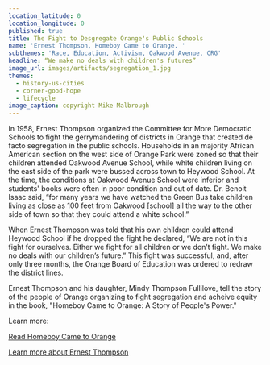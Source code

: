 ```yaml
---
location_latitude: 0
location_longitude: 0
published: true
title: The Fight to Desgregate Orange's Public Schools
name: 'Ernest Thompson, Homeboy Came to Orange. '
subthemes: 'Race, Education, Activism, Oakwood Avenue, CRG'
headline: “We make no deals with children's futures”
image_url: images/artifacts/segregation_1.jpg
themes:
  - history-us-cities
  - corner-good-hope
  - lifecycle
image_caption: copyright Mike Malbrough
---
```

In 1958, Ernest Thompson organized the Committee for More Democratic Schools to fight the gerrymandering of districts in Orange that created de facto segregation in the public schools. Households in an majority African American section on the west side of Orange Park were zoned so that their children attended Oakwood Avenue School, while white children living on the east side of the park were bussed across town to Heywood School. At the time, the conditions at Oakwood Avenue School were inferior and students' books were often in poor condition and out of date. Dr. Benoit Isaac said, “for many years we have watched the Green Bus take children living as close as 100 feet from Oakwood [school] all the way to the other side of town so that they could attend a white school.” 

When Ernest Thompson was told that his own children could attend Heywood School if he dropped the fight he declared, “We are not in this fight for ourselves. Either we fight for all children or we don’t fight. We make no deals with our children’s future.” This fight was successful, and, after only three months, the Orange Board of Education was ordered to redraw the district lines.  

Ernest Thompson and his daughter, Mindy Thompson Fullilove, tell the story of the people of Orange organizing to fight segregation and acheive equity in the book, "Homeboy Came to Orange: A Story of People's Power."

Learn more:  

[Read Homeboy Came to Orange](http://bookstore.iuniverse.com/Products/SKU-000068762/Homeboy-Came-to-Orange.aspx)

[Learn more about Ernest Thompson](http://www.universityoforange.org/newsite/homeboy-came-to-orange)

